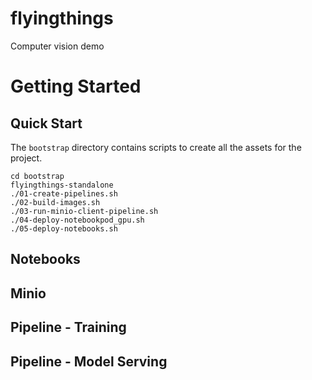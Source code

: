 # flyingthings
Computer vision demo

# Getting Started

## Quick Start
The `bootstrap` directory contains scripts to create all the assets for the project. 
```
cd bootstrap
flyingthings-standalone
./01-create-pipelines.sh 
./02-build-images.sh 
./03-run-minio-client-pipeline.sh
./04-deploy-notebookpod_gpu.sh
./05-deploy-notebooks.sh 
```
## Notebooks

## Minio

## Pipeline - Training

## Pipeline - Model Serving
